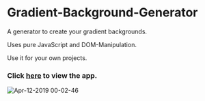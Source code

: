 # Gradient-Background-Generator
A generator to create your gradient backgrounds.

Uses pure JavaScript and DOM-Manipulation.

Use it for your own projects.

### Click [here](https://chocotunda.github.io/Gradient-Background-Generator/) to view the app.

![Apr-12-2019 00-02-46](https://user-images.githubusercontent.com/45598278/55996000-6a602580-5cb6-11e9-8be7-72628f9f1afc.gif)
